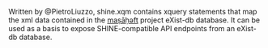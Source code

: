 Written by @PietroLiuzzo, shine.xqm contains xquery statements that map the xml data contained in the [maṣāḥǝft](https://betamasaheft.eu/) project eXist-db database. It can be used as a basis to expose SHINE-compatible API endpoints from an eXist-db database.